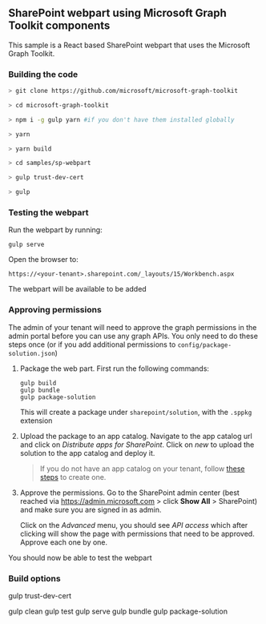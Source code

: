 ## SharePoint webpart using Microsoft Graph Toolkit components

This sample is a React based SharePoint webpart that uses the Microsoft Graph Toolkit.

### Building the code

```bash
> git clone https://github.com/microsoft/microsoft-graph-toolkit

> cd microsoft-graph-toolkit

> npm i -g gulp yarn #if you don't have them installed globally

> yarn

> yarn build

> cd samples/sp-webpart

> gulp trust-dev-cert

> gulp
```

### Testing the webpart

Run the webpart by running:

`gulp serve`

Open the browser to:

`https://<your-tenant>.sharepoint.com/_layouts/15/Workbench.aspx`

The webpart will be available to be added

### Approving permissions 

The admin of your tenant will need to approve the graph permissions in the admin portal before you can use any graph APIs. You only need to do these steps once (or if you add additional permissions to `config/package-solution.json`)

1. Package the web part. First run the following commands:

    ```
    gulp build
    gulp bundle
    gulp package-solution
    ```

    This will create a package under `sharepoint/solution`, with the `.sppkg` extension

2. Upload the package to an app catalog. Navigate to the app catalog url and click on *Distribute apps for SharePoint*. Click on *new* to upload the solution to the app catalog and deploy it.

    > If you do not have an app catalog on your tenant, follow [these steps](https://docs.microsoft.com/en-us/sharepoint/use-app-catalog#step-1-create-the-app-catalog-site-collection) to create one. 

3. Approve the permissions. Go to the SharePoint admin center (best reached via https://admin.microsoft.com > click **Show All** > SharePoint) and make sure you are signed in as admin.

    Click on the *Advanced* menu, you should see *API access* which after clicking will show the page with permissions that need to be approved. Approve each one by one.

You should now be able to test the webpart

### Build options

gulp trust-dev-cert

gulp clean
gulp test
gulp serve
gulp bundle
gulp package-solution
